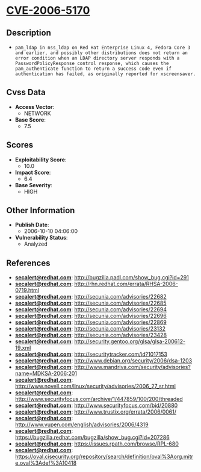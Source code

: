 
# [CVE-2006-5170](https://cve.mitre.org/cgi-bin/cvename.cgi?name=CVE-2006-5170)

## Description

- `pam_ldap in nss_ldap on Red Hat Enterprise Linux 4, Fedora Core 3 and earlier, and possibly other distributions does not return an error condition when an LDAP directory server responds with a PasswordPolicyResponse control response, which causes the pam_authenticate function to return a success code even if authentication has failed, as originally reported for xscreensaver.`

## Cvss Data

- **Access Vector**:
  - NETWORK
- **Base Score**:
  - 7.5

## Scores

- **Exploitability Score**:
  - 10.0
- **Impact Score**:
  - 6.4
- **Base Severity**:
  - HIGH

## Other Information

- **Publish Date**:
  - 2006-10-10 04:06:00
- **Vulnerability Status**:
  - Analyzed

## References

- **secalert@redhat.com**: http://bugzilla.padl.com/show_bug.cgi?id=291
- **secalert@redhat.com**: http://rhn.redhat.com/errata/RHSA-2006-0719.html
- **secalert@redhat.com**: http://secunia.com/advisories/22682
- **secalert@redhat.com**: http://secunia.com/advisories/22685
- **secalert@redhat.com**: http://secunia.com/advisories/22694
- **secalert@redhat.com**: http://secunia.com/advisories/22696
- **secalert@redhat.com**: http://secunia.com/advisories/22869
- **secalert@redhat.com**: http://secunia.com/advisories/23132
- **secalert@redhat.com**: http://secunia.com/advisories/23428
- **secalert@redhat.com**: http://security.gentoo.org/glsa/glsa-200612-19.xml
- **secalert@redhat.com**: http://securitytracker.com/id?1017153
- **secalert@redhat.com**: http://www.debian.org/security/2006/dsa-1203
- **secalert@redhat.com**: http://www.mandriva.com/security/advisories?name=MDKSA-2006:201
- **secalert@redhat.com**: http://www.novell.com/linux/security/advisories/2006_27_sr.html
- **secalert@redhat.com**: http://www.securityfocus.com/archive/1/447859/100/200/threaded
- **secalert@redhat.com**: http://www.securityfocus.com/bid/20880
- **secalert@redhat.com**: http://www.trustix.org/errata/2006/0061/
- **secalert@redhat.com**: http://www.vupen.com/english/advisories/2006/4319
- **secalert@redhat.com**: https://bugzilla.redhat.com/bugzilla/show_bug.cgi?id=207286
- **secalert@redhat.com**: https://issues.rpath.com/browse/RPL-680
- **secalert@redhat.com**: https://oval.cisecurity.org/repository/search/definition/oval%3Aorg.mitre.oval%3Adef%3A10418
